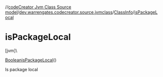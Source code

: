 //[codeCreator Jvm Class Source model](../../../index.md)/[dev.warrengates.codecreator.source.jvmclass](../index.md)/[ClassInfo](index.md)/[isPackageLocal](is-package-local.md)

# isPackageLocal

[jvm]\

[Boolean](https://docs.oracle.com/javase/8/docs/api/java/lang/Boolean.html)[isPackageLocal](is-package-local.md)()

Is package local

